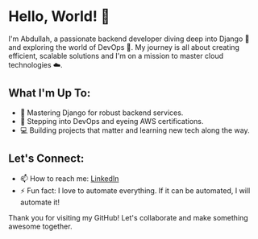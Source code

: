 # Hello, World! 👋

I'm Abdullah, a passionate backend developer diving deep into Django 🐍 and exploring the world of DevOps 🚀. My journey is all about creating efficient, scalable solutions and I'm on a mission to master cloud technologies ☁️.

## What I'm Up To:

- 🔭 Mastering Django for robust backend services.
- 🌱 Stepping into DevOps and eyeing AWS certifications.
- 💻 Building projects that matter and learning new tech along the way.

## Let's Connect:

- 📫 How to reach me: [LinkedIn](https://www.linkedin.com/in/abdullah-alobaid9/)
- ⚡ Fun fact: I love to automate everything. If it can be automated, I will automate it!


Thank you for visiting my GitHub! Let's collaborate and make something awesome together.
